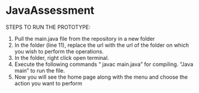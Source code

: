 # JavaAssessment
STEPS TO RUN THE PROTOTYPE:

1. Pull the main.java file from the repository in a new folder
2. In the folder (line 11), replace the url with the url of the folder on which you wish to perform the operations. 
3. In the folder, right click open terminal.
4. Execute the following commands
   “ javac main.java” for compiling.
    “Java main” to run the file.
5. Now you will see the home page along with the menu and choose the action you want to perform
